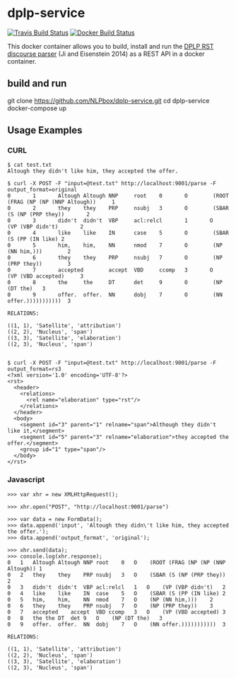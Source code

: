 # dplp-service

[![Travis Build Status](https://travis-ci.org/NLPbox/dplp-service.svg?branch=master)](https://travis-ci.org/NLPbox/dplp-service)
[![Docker Build Status](https://img.shields.io/docker/build/nlpbox/dplp-service.svg)](https://hub.docker.com/r/nlpbox/dplp-service/)

This docker container allows you to build, install and run the
[DPLP RST discourse parser](https://github.com/jiyfeng/DPLP)
(Ji and Eisenstein 2014) as a REST API in a docker container.



## build and run

git clone https://github.com/NLPbox/dplp-service.git
cd dplp-service
docker-compose up

## Usage Examples

### CURL

```
$ cat test.txt 
Altough they didn't like him, they accepted the offer.

$ curl -X POST -F "input=@test.txt" http://localhost:9001/parse -F output_format=original
0       1       Altough Altough NNP     root    0       O        (ROOT (FRAG (NP (NP (NNP Altough))     1
0       2       they    they    PRP     nsubj   3       O        (SBAR (S (NP (PRP they))       2
0       3       didn't  didn't  VBP     acl:relcl       1       O        (VP (VBP didn't)       2
0       4       like    like    IN      case    5       O        (SBAR (S (PP (IN like) 2
0       5       him,    him,    NN      nmod    7       O        (NP (NN him,)))        2
0       6       they    they    PRP     nsubj   7       O        (NP (PRP they))        3
0       7       accepted        accept  VBD     ccomp   3       O        (VP (VBD accepted)     3
0       8       the     the     DT      det     9       O        (NP (DT the)   3
0       9       offer.  offer.  NN      dobj    7       O        (NN offer.)))))))))))  3

RELATIONS:

((1, 1), 'Satellite', 'attribution')
((2, 2), 'Nucleus', 'span')
((3, 3), 'Satellite', 'elaboration')
((2, 3), 'Nucleus', 'span')


$ curl -X POST -F "input=@test.txt" http://localhost:9001/parse -F output_format=rs3
<?xml version='1.0' encoding='UTF-8'?>
<rst>
  <header>
    <relations>
      <rel name="elaboration" type="rst"/>
    </relations>
  </header>
  <body>
    <segment id="3" parent="1" relname="span">Although they didn't like it,</segment>
    <segment id="5" parent="3" relname="elaboration">they accepted the offer.</segment>
    <group id="1" type="span"/>
  </body>
</rst>
```

### Javascript

```
>>> var xhr = new XMLHttpRequest();

>>> xhr.open("POST", "http://localhost:9001/parse")

>>> var data = new FormData();
>>> data.append('input', 'Altough they didn\'t like him, they accepted the offer.');
>>> data.append('output_format', 'original');

>>> xhr.send(data);
>>> console.log(xhr.response);
0	1	Altough	Altough	NNP	root	0	O	 (ROOT (FRAG (NP (NP (NNP Altough))	1
0	2	they	they	PRP	nsubj	3	O	 (SBAR (S (NP (PRP they))	2
0	3	didn't	didn't	VBP	acl:relcl	1	O	 (VP (VBP didn't)	2
0	4	like	like	IN	case	5	O	 (SBAR (S (PP (IN like)	2
0	5	him,	him,	NN	nmod	7	O	 (NP (NN him,)))	2
0	6	they	they	PRP	nsubj	7	O	 (NP (PRP they))	3
0	7	accepted	accept	VBD	ccomp	3	O	 (VP (VBD accepted)	3
0	8	the	the	DT	det	9	O	 (NP (DT the)	3
0	9	offer.	offer.	NN	dobj	7	O	 (NN offer.)))))))))))	3

RELATIONS:

((1, 1), 'Satellite', 'attribution')
((2, 2), 'Nucleus', 'span')
((3, 3), 'Satellite', 'elaboration')
((2, 3), 'Nucleus', 'span')
```

